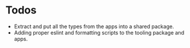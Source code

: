 # Todos

- Extract and put all the types from the apps into a shared package.
- Adding proper eslint and formatting scripts to the tooling package and apps.
